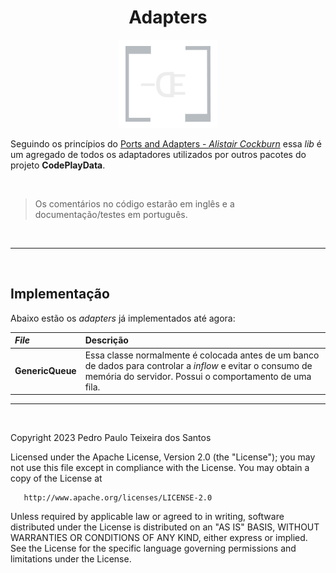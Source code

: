 <div align="center">

# Adapters

![](https://raw.githubusercontent.com/CodePlayData/adapters/dart-flutter/assets/adapters-dark-logo.png)

</div>

Seguindo os princípios do [Ports and Adapters - _Alistair Cockburn_](https://alistair.cockburn.us/hexagonal-architecture/) essa _lib_ é um agregado de todos os adaptadores utilizados por outros pacotes do projeto **CodePlayData**.

<br>

> Os comentários no código estarão em inglês e a documentação/testes em português.

<br>

---

<br>

## Implementação

Abaixo estão os _adapters_ já implementados até agora:

| _File_   | Descrição  |
|:---------|:-----------|
|**GenericQueue** |  Essa classe normalmente é colocada antes de um banco de dados para controlar a _inflow_ e evitar o consumo de memória do servidor. Possui o comportamento de uma fila.|

---
<br>

Copyright 2023 Pedro Paulo Teixeira dos Santos

   Licensed under the Apache License, Version 2.0 (the "License");
   you may not use this file except in compliance with the License.
   You may obtain a copy of the License at

       http://www.apache.org/licenses/LICENSE-2.0

   Unless required by applicable law or agreed to in writing, software
   distributed under the License is distributed on an "AS IS" BASIS,
   WITHOUT WARRANTIES OR CONDITIONS OF ANY KIND, either express or implied.
   See the License for the specific language governing permissions and
   limitations under the License.
